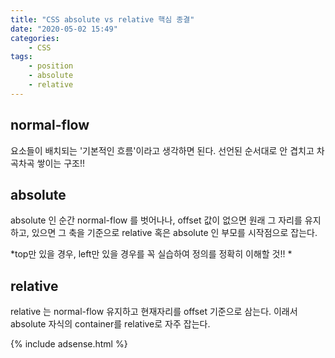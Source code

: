 ```yaml
---
title: "CSS absolute vs relative 핵심 종결"
date: "2020-05-02 15:49"
categories:
    - CSS
tags:
    - position
    - absolute
    - relative
---
```


## normal-flow
요소들이 배치되는 '기본적인 흐름'이라고 생각하면 된다. 선언된 순서대로 안 겹치고 차곡차곡 쌓이는 구조!!

## absolute
absolute 인 순간 normal-flow 를 벗어나나, offset 값이 없으면 원래 그 자리를 유지하고, 있으면 그 축을 기준으로 relative 혹은 absolute 인 부모를 시작점으로 잡는다.
<script async src="//jsfiddle.net/EunseopLim/hos812te/5/embed/html,css,result/"></script>
*top만 있을 경우, left만 있을 경우를 꼭 실습하여 정의를 정확히 이해할 것!! *

## relative
relative 는 normal-flow 유지하고 현재자리를 offset 기준으로 삼는다. 이래서 absolute 자식의 container를 relative로 자주 잡는다.
<script async src="//jsfiddle.net/EunseopLim/n38q4esa/1/embed/html,css,result/"></script>

{% include adsense.html %}
